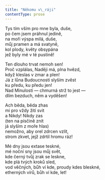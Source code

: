 ```yaml
---
title: "Někomu v\_ráji"
contentType: prose
---
```


<section>

Tys tím vším pro mne byla, duše,  
po čem jsem práhnul jedině,  
na moři výspa milá, duše,  
můj pramen a má svatyně,  
kol plody, květy obsypána  
jež byly mé v té pustině!

</section>

<section>

Ten dlouho trvat nemoh sen!  
Proč vzplálas, Naději má, plna hvězd,  
když kleslas v zmar a plen!  
Já z lůna Budoucnosti slyším zvěst  
ku předu, ku předu jen!  
Nad Minulostí — chmurná strž to jest —  
dlím bezduch, něm a vyděšen!

</section>

<section>

Ach běda, běda zhas  
mi pro vždy žití svit  
a Nikdy! Nikdy zas  
(ten na písčině znít  
já slyším z moře hlas)  
nemožno, aby orel zdrcen vzlít,  
strom zkvet, jejž zdrtil hromu ráz!

</section>

<section>

Mé dny jsou extase teskné,  
mé noční sny jsou můj svět,  
kde černý tvůj zrak se leskne,  
kde plá tvých kroků sled,  
vod věčných, bůh ví kde, proudy kdes bleskné,  
etherných vírů, bůh ví kde, let!

</section>
